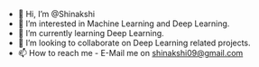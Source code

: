 - 👋 Hi, I’m @Shinakshi
- 👀 I’m interested in Machine Learning and Deep Learning. 
- 🌱 I’m currently learning Deep Learning.
- 💞️ I’m looking to collaborate on Deep Learning related projects.
- 📫 How to reach me - E-Mail me on shinakshi09@gmail.com

<!---
Shinakshi09/Shinakshi09 is a ✨ special ✨ repository because its `README.md` (this file) appears on your GitHub profile.
You can click the Preview link to take a look at your changes.
--->
